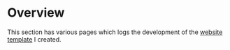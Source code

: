 # Overview

This section has various pages which logs the development of the [website template](https://github.com/hammypig/website-template) I created.
